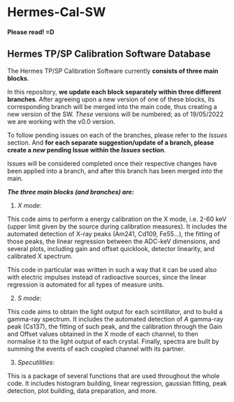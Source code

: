 # Hermes-Cal-SW
#### Please read! =D


## Hermes TP/SP Calibration Software Database



The Hermes TP/SP Calibration Software currently **consists of three main blocks**. 

In this repository, **we update each block separately within three different branches**. After agreeing upon a new version of one of these blocks, its corresponding branch will be merged into the main code, thus creating a new version of the SW. *These* versions will be numbered; as of 19/05/2022 we are working with the v0.0 version.

To follow pending issues on each of the branches, please refer to the *Issues* section. And **for each separate suggestion/update of a branch, please create a *new* pending Issue within the *Issues* section**.

Issues will be considered completed once their respective changes have been applied into a branch, and after this branch has been merged into the main.

***The three main blocks (and branches) are:***

1) *X mode*:

This code aims to perform a energy calibration on the X mode, i.e. 2-60 keV (upper limit given by the source during calibration measures).
It includes the automated detection of X-ray peaks (Am241, Cd109, Fe55...), the fitting of those peaks, the linear regression between the ADC-keV dimensions, and several plots, including gain and offset quicklook, detector linearity, and calibrated X spectrum.

This code in particular was written in such a way that it can be used also with electric impulses instead of radioactive sources, since the linear regression is automated for all types of measure units.

2) *S mode*:

This code aims to obtain the light output for each scintillator, and to build a gamma-ray spectrum.
It includes the automated detection of *A* gamma-ray peak (Cs137), the fitting of such peak, and the calibration through the Gain and Offset values obtained in the X mode of each channel, to then normalise it to the light output of each crystal. Finally, spectra are built by summing the events of each coupled channel with its partner.

3) *Specutilities*:

This is a package of several functions that are used throughout the whole code. It includes histogram building, linear regression, gaussian fitting, peak detection, plot building, data preparation, and more. 


